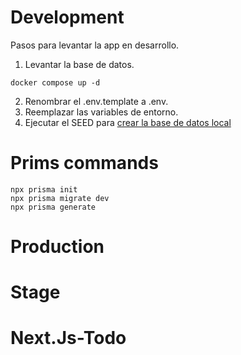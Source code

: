 # Development

Pasos para levantar la app en desarrollo.

1. Levantar la base de datos.

```
docker compose up -d
```

2. Renombrar el .env.template a .env.
3. Reemplazar las variables de entorno.
4. Ejecutar el SEED para [crear la base de datos local](localhost:3000/api/seed)

# Prims commands

```
npx prisma init
npx prisma migrate dev
npx prisma generate
```

# Production

# Stage
# Next.Js-Todo
